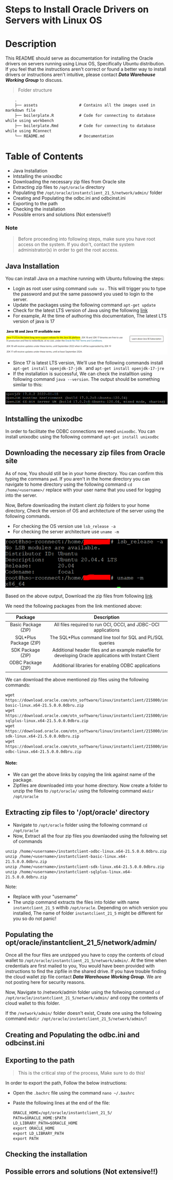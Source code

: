 # Steps to Install Oracle Drivers on Servers with Linux OS

# Description

This README should serve as documentation for installing the Oracle drivers on servers running using Linux OS, Specifically Ubuntu distribution. 
If you feel that the instructions aren't correct or found a better way to install drivers or instructions aren't intuitive, please contact ***Data Warehouse Working Group*** to discuss.

> Folder structure

```
    .
    ├── assets                  # Contains all the images used in markdown file
    ├── boilerplate.R           # Code for connecting to database while using workbench
    ├── boilerplate.Rmd         # Code for connecting to database while using RConnect
    └── README.md               # Documentation
```

# Table of Contents

- Java Installation
- Intstalling the unixodbc
- Downloading the necessary zip files from Oracle site
- Extracting zip files to `/opt/oracle` directory
- Populating the `/opt/oracle/instantclient_21_5/network/admin/` folder
- Creating and Populating the odbc.ini and odbcinst.ini
- Exporting to the path
- Checking the installation
- Possible errors and solutions (Not extensive!!)

### Note
> Before proceeding into following steps, make sure you have root access on the system. If you don't, contact the system administrator(s) in order to get the root access.

## Java Installation
You can install Java on a machine running with Ubuntu following the steps:
- Login as root user using command `sudo su` . This will trigger you to type the password and put the same passowrd you used to login to the server.
- Update the packages using the following command `apt-get update`
- Check for the latest LTS version of Java using the following [link](https://www.oracle.com/java/technologies/downloads/)
- For example, At the time of authoring this documentation, The latest LTS version of java is 17

![Java LTS](/assets/JAVALTS.PNG)
- Since 17 is latest LTS version, We'll use the following commands install `apt-get install openjdk-17-jdk ` and `apt-get install openjdk-17-jre`
- If the installation is successful, We can check the installtion using following command `java --version`. The output should be something similar to this:

![Java Output](/assets/JAVAVERSION.PNG)

## Intstalling the unixodbc
In order to facilitate the ODBC connections we need `unixodbc`. You can install unixodbc using the following command `apt-get install unixodbc`

## Downloading the necessary zip files from Oracle site

As of now, You should still be in your home directory. You can confirm this typing the commans `pwd`. If you aren't in the home directory you can navigate to home directory using the following command `cd /home/<username>/` replace <username> with your user name that you used for logging into the server.

Now, Before downloading the instant client zip folders to your home directory, Check the version of OS and architecture of the server using the following commands.
- For checking the OS version use `lsb_release -a`
- For checking the server architecture use `uname -m`

![OS Output](/assets/OS.PNG)

Based on the above output, Download the zip files from following [link](https://www.oracle.com/database/technologies/instant-client/linux-x86-64-downloads.html)

We need the following packages from the link mentioned above:
    
| Package                  | Description                                                                                           |
|:------------------------:|:-----------------------------------------------------------------------------------------------------:|
| Basic Package (ZIP)      | All files required to run OCI, OCCI, and JDBC-OCI applications                                        |
| SQL*Plus Package (ZIP)   | The SQL*Plus command line tool for SQL and PL/SQL queries                                             |
| SDK Package (ZIP)        | Additional header files and an example makefile for developing Oracle applications with Instant Client|   
| ODBC Package (ZIP)       | Additional libraries for enabling ODBC applications                                                   | 
    
We can download the above mentioned zip files using the following commands:
    
```
wget https://download.oracle.com/otn_software/linux/instantclient/215000/instantclient-basic-linux.x64-21.5.0.0.0dbru.zip
wget https://download.oracle.com/otn_software/linux/instantclient/215000/instantclient-sqlplus-linux.x64-21.5.0.0.0dbru.zip
wget https://download.oracle.com/otn_software/linux/instantclient/215000/instantclient-sdk-linux.x64-21.5.0.0.0dbru.zip
wget https://download.oracle.com/otn_software/linux/instantclient/215000/instantclient-odbc-linux.x64-21.5.0.0.0dbru.zip
```
#### Note:
- We can get the above links by copying the link against name of the package.
- Zipfiles are downloaded into your home directory. Now create a folder to unzip the files to `/opt/oracle/` using the following command `mkdir /opt/oracle`

## Extracting zip files to '/opt/oracle' directory
- Navigate to `/opt/oracle` folder using the following command `cd /opt/oracle`
- Now, Extract all the four zip files you downlaoded using the following set of commands
```
unzip /home/<username>/instantclient-odbc-linux.x64-21.5.0.0.0dbru.zip 
unzip /home/<username>/instantclient-basic-linux.x64-21.5.0.0.0dbru.zip 
unzip /home/<username>/instantclient-sdk-linux.x64-21.5.0.0.0dbru.zip 
unzip /home/<username>/instantclient-sqlplus-linux.x64-21.5.0.0.0dbru.zip 
```
Note:
- Replace <username> with your "username"
- The unzip command extracts the files into folder with name `instantclient_21_5` withib `/opt/oracle`. Depending on which version you installed, The name of folder `instantclient_21_5` might be different for you so do not panic!
    
## Populating the opt/oracle/instantclient_21_5/network/admin/

Once all the four files are unzipped you have to copy the contents of cloud wallet to `/opt/oracle/instantclient_21_5/network/admin/`. At the time when credentials are first mailed to you, You would have been provided with instructions to find the zipfile in the shared drive. If you have trouble finding the cloud wallet zip file contact ***Data Warehouse Working Group***. We are not posting here for security reasons.
    
Now, Navigate to /network/admin folder using the follwoing command `cd /opt/oracle/instantclient_21_5/network/admin/` and copy the contents of cloud wallet to this folder.

If the `/network/admin/` folder doesn't exist, Create one using the following command `mkdir /opt/oracle/instantclient_21_5/network/admin/`!

## Creating and Populating the odbc.ini and odbcinst.ini

## Exporting to the path
> This is the critical step of the process, Make sure to do this!

In order to export the path, Follow the below instructions:
- Open the `.bachrc` file using the command `nano ~/.bashrc`
- Paste the following lines at the end of the file:

    ```
    ORACLE_HOME=/opt/oracle/instantclient_21_5/
    PATH=$ORACLE_HOME:$PATH
    LD_LIBRARY_PATH=$ORACLE_HOME
    export ORACLE_HOME
    export LD_LIBRARY_PATH
    export PATH
    ```
## Checking the installation
    
## Possible errors and solutions (Not extensive!!)
   


